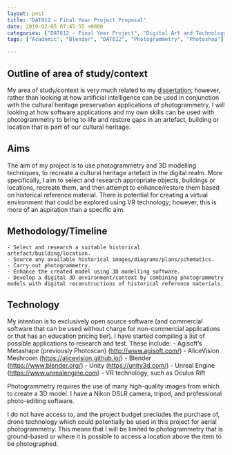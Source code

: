 ```yaml
---
layout: post
title: "DAT612 – Final Year Project Proposal"
date: 2019-02-05 07:45:55 +0000
categories: ["DAT612 - Final Year Project", "Digital Art and Technology"]
tags: ["Academic", "Blender", "DAT612", "Photogrammetry", "Photoshop"]

---
```

## Outline of area of study/context

My area of study/context is very much related to my <a href="http://www.circleseven.co.uk/2019/02/05/dat613-dissertation-proposal/">dissertation</a>; however, rather than looking at how artificial intelligence can be used in conjunction with the cultural heritage preservation applications of photogrammetry, I will looking at how software applications and my own skills can be used with photogrammetry to bring to life and restore gaps in an artefact, building or location that is part of our cultural heritage.

## Aims

The aim of my project is to use photogrammetry and 3D modelling techniques, to recreate a cultural heritage artefact in the digital realm. More specifically, I aim to select and research appropriate objects, buildings or locations, recreate them, and then attempt to enhance/restore them based on historical reference material. There is potential for creating a virtual environment that could be explored using VR technology; however, this is more of an aspiration than a specific aim.

## Methodology/Timeline
 	- Select and research a suitable historical artefact/building/location.
 	- Source any available historical images/diagrams/plans/schematics.
 	- Carry out photogrammetry.
 	- Enhance the created model using 3D modelling software.
 	- Develop a digital 3D environment/context by combining photogrammetry models with digital reconstructions of historical reference materials.

## Technology

My intention is to exclusively open source software (and commercial software that can be used without charge for non-commercial applications or that has an education pricing tier). I have started compiling a list of possible applications to research and test. These include:
 	- Agisoft’s Metashape (previously Photoscan) (<a href="http://www.agisoft.com/">http://www.agisoft.com/</a>)
 	- AliceVision Meshroom (<a href="https://alicevision.github.io/">https://alicevision.github.io/</a>)
 	- Blender (<a href="https://www.blender.org/">https://www.blender.org/</a>)
 	- Unity (<a href="https://unity3d.com/">https://unity3d.com/</a>)
 	- Unreal Engine (<a href="https://www.unrealengine.com">https://www.unrealengine.com</a>)
 	- VR technology, such as Oculus Rift

Photogrammetry requires the use of many high-quality images from which to create a 3D model. I have a Nikon DSLR camera, tripod, and professional photo-editing software.

I do not have access to, and the project budget precludes the purchase of, drone technology which could potentially be used in this project for aerial photogrammetry. This means that I will be limited to photogrammetry that is ground-based or where it is possible to access a location above the item to be photographed.